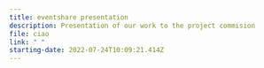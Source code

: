 ```yaml
---
title: eventshare presentation
description: Presentation of our work to the project commision
file: ciao
link: " "
starting-date: 2022-07-24T10:09:21.414Z
---
```

